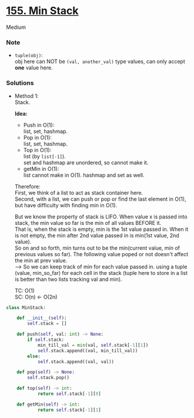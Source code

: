 # [155. Min Stack](https://leetcode.com/problems/min-stack/description/?envType=study-plan-v2&envId=top-interview-150)

Medium

### Note

- `tuple(obj)`:\
  obj here can NOT be `(val, another_val)` type values, can only accept **one** value here.

### Solutions

- Method 1:\
  Stack.

  **Idea:**
  - Push in O(1):\
    list, set, hashmap.
  - Pop in O(1):\
    list, set, hashmap.
  - Top in O(1):\
    list (by `list[-1]`).\
    set and hashmap are unordered, so cannot make it.
  - getMin in O(1):\
    list cannot make in O(1). hashmap and set as well.

  Therefore:\
  First, we think of a list to act as stack container here.\
  Second, with a list, we can push or pop or find the last element in O(1), but have difficulty with finding min in O(1).

  But we know the property of stack is LIFO. When value x is passed into stack, the min value so far is the min of all values BEFORE it.\
  That is, when the stack is empty, min is the 1st value passed in. When it is not empty, the min after 2nd value passed in is min(1st value, 2nd value). \
  So on and so forth, min turns out to be the min(current value, min of previous values so far). The following value poped or not doesn't affect the min at prev value.\
  --> So we can keep track of min for each value passed in. using a tuple (value, min_so_far) for each cell in the stack (tuple here to store in a list is better than two lists tracking val and min).

  TC: O(1)\
  SC: O(n) <- O(2n)
```python
class MinStack:

    def __init__(self):
        self.stack = []

    def push(self, val: int) -> None:
        if self.stack:
            min_till_val = min(val, self.stack[-1][1])
            self.stack.append((val, min_till_val))
        else:
            self.stack.append((val, val))

    def pop(self) -> None:
        self.stack.pop()

    def top(self) -> int:
            return self.stack[-1][0]

    def getMin(self) -> int:
            return self.stack[-1][1]
```
